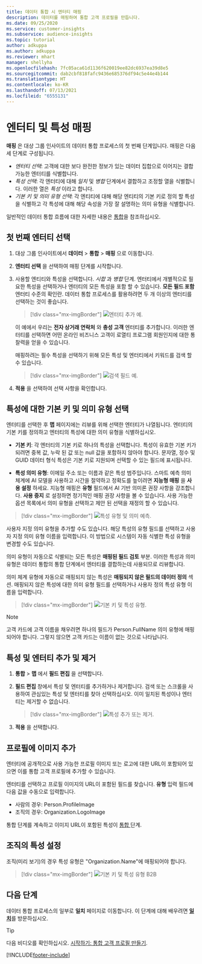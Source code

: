 ```yaml
---
title: 데이터 통합 시 엔터티 매핑
description: 데이터를 매핑하여 통합 고객 프로필을 만듭니다.
ms.date: 09/25/2020
ms.service: customer-insights
ms.subservice: audience-insights
ms.topic: tutorial
author: adkuppa
ms.author: adkuppa
ms.reviewer: mhart
manager: shellyha
ms.openlocfilehash: 7fc05aca61d1136f620019ee82dc6937ea39d8e5
ms.sourcegitcommit: dab2cbf818fafc9436e685376df94c5e44e4b144
ms.translationtype: HT
ms.contentlocale: ko-KR
ms.lasthandoff: 07/13/2021
ms.locfileid: "6555131"
---
```

# <a name="map-entities-and-attributes"></a>엔터티 및 특성 매핑

**매핑** 은 대상 그룹 인사이트의 데이터 통합 프로세스의 첫 번째 단계입니다. 매핑은 다음 세 단계로 구성됩니다.

- *엔터티 선택*: 고객에 대한 보다 완전한 정보가 있는 데이터 집합으로 이어지는 결합 가능한 엔터티를 식별합니다.
- *특성 선택*: 각 엔터티에 대해 *일치* 및 *병합* 단계에서 결합하고 조정할 열을 식별합니다. 이러한 열은 *특성* 이라고 합니다.
- *기본 키 및 의미 유형 선택*: 각 엔티티에 대해 해당 엔티티의 기본 키로 정의 할 특성을 식별하고 각 특성에 대해 해당 속성을 가장 잘 설명하는 의미 유형을 식별합니다.

일반적인 데이터 통합 흐름에 대한 자세한 내용은 [통합](data-unification.md)을 참조하십시오.

## <a name="select-the-first-entities"></a>첫 번째 엔터티 선택

1. 대상 그룹 인사이트에서 **데이터** > **통합** > **매핑** 으로 이동합니다.

2. **엔터티 선택** 을 선택하여 매핑 단계를 시작합니다.

3. 사용할 엔티티와 특성을 선택합니다. *시합* 과 *병합* 단계. 엔터티에서 개별적으로 필요한 특성을 선택하거나 엔터티의 모든 특성을 포함 할 수 있습니다. **모든 필드 포함** 엔터티 수준의 확인란. 데이터 통합 프로세스를 활용하려면 두 개 이상의 엔터티를 선택하는 것이 좋습니다.

   > [!div class="mx-imgBorder"]
   > ![엔터티 추가 예.](media/data-manager-configure-map-add-entities-example.png "엔터티 추가 예")

   이 예에서 우리는 **전자 상거래 연락처** 와 **충성 고객** 엔터티를 추가합니다. 이러한 엔터티를 선택하면 어떤 온라인 비즈니스 고객이 로열티 프로그램 회원인지에 대한 통찰력을 얻을 수 있습니다.
   
   매핑하려는 필수 특성을 선택하기 위해 모든 특성 및 엔터티에서 키워드를 검색 할 수 있습니다.
   
     > [!div class="mx-imgBorder"]
   > ![검색 필드 예.](media/data-manager-configure-map-search-fields-example.png "검색 필드 예")

4. **적용** 을 선택하여 선택 사항을 확인합니다.

## <a name="select-primary-key-and-semantic-type-for-attributes"></a>특성에 대한 기본 키 및 의미 유형 선택

엔터티를 선택한 후 **맵** 페이지에는 리뷰를 위해 선택한 엔터티가 나열됩니다. 엔터티의 기본 키를 정의하고 엔터티의 특성에 대한 의미 유형을 식별하십시오.

- **기본 키**: 각 엔터티의 기본 키로 하나의 특성을 선택합니다. 특성이 유효한 기본 키가 되려면 중복 값, 누락 된 값 또는 null 값을 포함하지 않아야 합니다. 문자열, 정수 및 GUID 데이터 형식 특성은 기본 키로 지원되며 선택할 수 있는 필드에 표시됩니다.

- **특성 의미 유형**: 이메일 주소 또는 이름과 같은 특성 범주입니다. 스마트 예측 의미 체계에 AI 모델을 사용하고 시간을 절약하고 정확도를 높이려면 **지능형 매핑** 을 **사용 설정** 하세요. 지능형 매핑은 **유형** 필드에서 AI 기반 의미론 권장 사항을 강조합니다. **사용 중지** 로 설정하면 정기적인 매핑 권장 사항을 볼 수 있습니다. 사용 가능한 옵션 목록에서 의미 유형을 선택하고 제안 된 선택을 재정의 할 수 있습니다.

> [!div class="mx-imgBorder"]
> ![특성 유형 및 의미 예측.](media/data-manager-configure-map-add-attributes-semantic-prediction.png "특성 유형 및 의미 예측")

사용자 지정 의미 유형을 추가할 수도 있습니다. 해당 특성의 유형 필드를 선택하고 사용자 지정 의미 유형 이름을 입력합니다. 이 방법으로 시스템이 자동 식별한 특성 유형을 변경할 수도 있습니다.

의미 유형이 자동으로 식별되는 모든 특성은 **매핑된 필드 검토** 부분. 이러한 특성과 의미 유형은 데이터 통합의 통합 단계에서 엔터티를 결합하는데 사용되므로 리뷰합니다.

의미 체계 유형에 자동으로 매핑되지 않는 특성은 **매핑되지 않은 필드의 데이터 정의** 섹션. 매핑되지 않은 특성에 대한 의미 유형 필드를 선택하거나 사용자 정의 특성 유형 이름을 입력합니다.

> [!div class="mx-imgBorder"]
> ![기본 키 및 특성 유형.](media/data-manager-configure-map-add-attributes.png "기본 키 및 특성 유형")

> [!NOTE]
> 고객 카드에 고객 이름을 채우려면 하나의 필드가 Person.FullName 의미 유형에 매핑되어야 합니다. 그렇지 않으면 고객 카드는 이름이 없는 것으로 나타납니다. 

## <a name="add-and-remove-attributes-and-entities"></a>특성 및 엔터티 추가 및 제거

1. **통합** > **맵** 에서 **필드 편집** 을 선택합니다.

2. **필드 편집** 창에서 특성 및 엔터티를 추가하거나 제거합니다. 검색 또는 스크롤을 사용하여 관심있는 특성 및 엔터티를 찾아 선택하십시오. 이미 일치된 특성이나 엔터티는 제거할 수 없습니다.

   > [!div class="mx-imgBorder"]
   > ![특성 추가 또는 제거.](media/configure-data-map-edit.png "특성 추가 또는 제거")

3. **적용** 을 선택합니다.

## <a name="add-images-to-profiles"></a>프로필에 이미지 추가

엔터티에 공개적으로 사용 가능한 프로필 이미지 또는 로고에 대한 URL이 포함되어 있으면 이를 통합 고객 프로필에 추가할 수 있습니다.

엔터티를 선택하고 프로필 이미지의 URL이 포함된 필드를 찾습니다. **유형** 입력 필드에 다음 값을 수동으로 입력합니다. 
- 사람의 경우: Person.ProfileImage
- 조직의 경우: Organization.LogoImage

통합 단계를 계속하고 이미지 URL이 포함된 특성이 [통합 ](merge-entities.md)단계.

## <a name="set-attributes-for-organizations"></a>조직의 특성 설정

조직(미리 보기)의 경우 특성 유형은 "Organization.Name"에 매핑되어야 합니다.
> [!div class="mx-imgBorder"]
> ![기본 키 및 특성 유형 B2B](media/configure-data-map-edit-b2b.png "기본 키 및 특성 유형 B2B")

## <a name="next-step"></a>다음 단계

데이터 통합 프로세스의 일부로 **일치** 페이지로 이동합니다. 이 단계에 대해 배우려면 [**일치**](match-entities.md)를 방문하십시오.

> [!TIP]
> 다음 비디오를 확인하십시오. [시작하기: 통합 고객 프로필 만들기](https://youtu.be/oBfGEhucAxs).


[!INCLUDE[footer-include](../includes/footer-banner.md)]